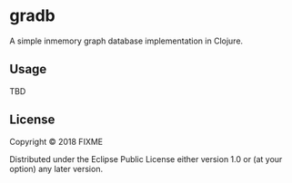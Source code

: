 # gradb

A simple inmemory graph database implementation in Clojure.

## Usage

TBD

## License

Copyright © 2018 FIXME

Distributed under the Eclipse Public License either version 1.0 or (at
your option) any later version.
